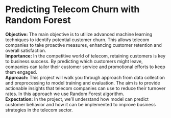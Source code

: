 # Predicting Telecom Churn with Random Forest

**Objective:** The main objective is to utilize advanced machine learning techniques to identify potential customer churn. This allows telecom companies to take proactive measures, enhancing customer retention and overall satisfaction.   
**Importance:** In the competitive world of telecom, retaining customers is key to business success. By predicting which customers might leave, companies can tailor their customer service and promotional efforts to keep them engaged.   
**Approach:** This project will walk you through approach from data collection and preprocessing to model training and evaluation. The aim is to provide actionable insights that telecom companies can use to reduce their turnover rates. In this approach we use Random Forest algorithm.    
**Expectation:** In the project, we’ll understand how model can predict customer behavior and how it can be implemented to improve business strategies in the telecom sector.
